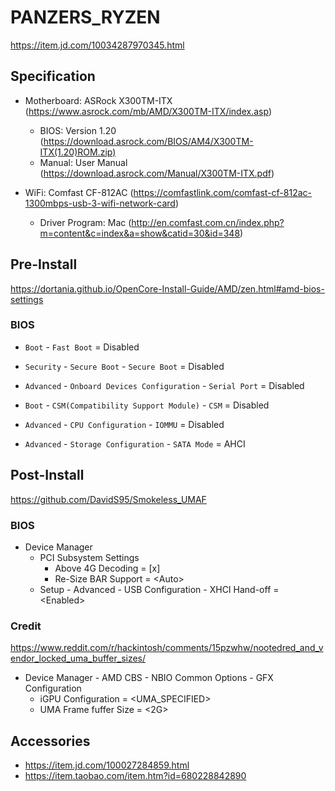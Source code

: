 # PANZERS_RYZEN

https://item.jd.com/10034287970345.html

## Specification

- Motherboard: ASRock X300TM-ITX (https://www.asrock.com/mb/AMD/X300TM-ITX/index.asp)
  - BIOS: Version 1.20 (https://download.asrock.com/BIOS/AM4/X300TM-ITX(1.20)ROM.zip)
  - Manual: User Manual (https://download.asrock.com/Manual/X300TM-ITX.pdf)


- WiFi: Comfast CF-812AC (https://comfastlink.com/comfast-cf-812ac-1300mbps-usb-3-wifi-network-card)
  - Driver Program: Mac (http://en.comfast.com.cn/index.php?m=content&c=index&a=show&catid=30&id=348)

## Pre-Install

https://dortania.github.io/OpenCore-Install-Guide/AMD/zen.html#amd-bios-settings

### BIOS

- `Boot` - `Fast Boot` = Disabled
- `Security` - `Secure Boot` - `Secure Boot` = Disabled
- `Advanced` - `Onboard Devices Configuration` - `Serial Port` = Disabled
- `Boot` - `CSM(Compatibility Support Module)` - `CSM` = Disabled
- `Advanced` - `CPU Configuration` - `IOMMU` = Disabled


- `Advanced` - `Storage Configuration` - `SATA Mode` = AHCI

## Post-Install

https://github.com/DavidS95/Smokeless_UMAF

### BIOS

- Device Manager
  - PCI Subsystem Settings
    - Above 4G Decoding = [x]
    - Re-Size BAR Support = \<Auto>
  - Setup - Advanced - USB Configuration - XHCI Hand-off = \<Enabled>

### Credit

https://www.reddit.com/r/hackintosh/comments/15pzwhw/nootedred_and_vendor_locked_uma_buffer_sizes/

- Device Manager - AMD CBS - NBIO Common Options - GFX Configuration
  - iGPU Configuration = <UMA_SPECIFIED>
  - UMA Frame fuffer Size = <2G>

## Accessories

- https://item.jd.com/100027284859.html
- https://item.taobao.com/item.htm?id=680228842890
